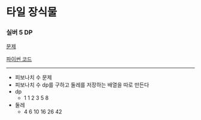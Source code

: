 # 타일 장식물
### 실버 5 DP
[문제](https://www.acmicpc.net/problem/13301)

[파이썬 코드](13301.py)

---

- 피보나치 수 문제
- 피보나치 수 dp를 구하고 둘레를 저장하는 배열을 따로 만든다
- dp
  - 1 1 2 3 5 8
- 둘레
  - 4 6 10 16 26 42

